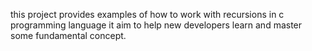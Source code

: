 this project provides examples of how to work with recursions in c programming language it aim to help new developers learn and master some fundamental concept.
